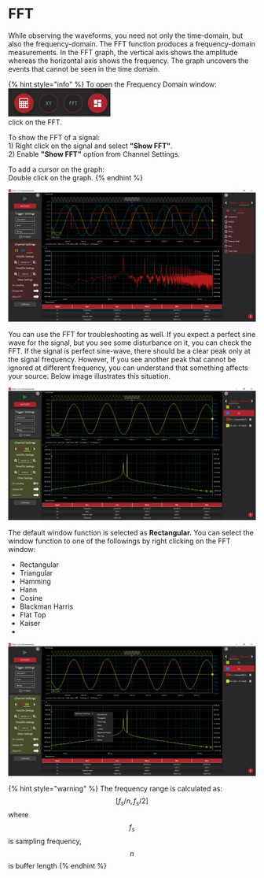 # FFT

While observing the waveforms, you need not only the time-domain, but also the frequency-domain.  The FFT function produces a frequency-domain measurements. In the FFT graph, the vertical axis shows the amplitude whereas the horizontal axis shows the frequency. The graph uncovers the events that cannot be seen in the time domain. 

{% hint style="info" %}
To open the Frequency Domain window:  
   ![](../../../../.gitbook/assets/image%20%2892%29.png)   
    click on the FFT.

To show the FFT of a signal:  
    1\) Right click on the signal and select **"Show FFT"**.  
    2\) Enable **"Show FFT"** option from Channel Settings.

To add a cursor on the graph:  
    Double click on the graph.
{% endhint %}

![FFT of a 200 Hz square wave signal](../../../../.gitbook/assets/image%20%28133%29.png)

You can use the FFT for troubleshooting as well. If you expect a perfect sine wave for the signal, but you see some disturbance on it, you can check the FFT. If the signal is perfect sine-wave, there should be a clear peak only at the signal frequency. However, If you see another peak that cannot be ignored at different frequency, you can understand that something affects your source.  Below image illustrates this situation.

![A mixed signal](../../../../.gitbook/assets/image%20%28137%29.png)

The default window function is selected as **Rectangular.** You can select the window function to one of the followings by right clicking on the FFT window:

* Rectangular
* Triangular
* Hamming
* Hann
* Cosine
* Blackman Harris
* Flat Top
* Kaiser
* 
![](../../../../.gitbook/assets/image%20%28150%29.png)

{% hint style="warning" %}
The frequency range is calculated as:   
 $$[f_s/n , f_s/2]$$ where $$f_s$$ is sampling frequency, $$n$$ is buffer length
{% endhint %}



